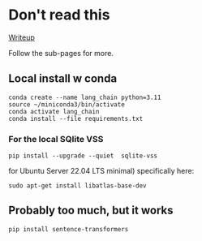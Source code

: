 # Don't read this


[Writeup](https://because-security.atlassian.net/wiki/spaces/LML/pages/73630269/LangChain+GPT-4+Embeddings+and+sqlite-vss+as+a+vector+db)

Follow the sub-pages for more. 

## Local install w conda

```
conda create --name lang_chain python=3.11 
source ~/miniconda3/bin/activate 
conda activate lang_chain
conda install --file requirements.txt
```

### For the local SQlite VSS

```
pip install --upgrade --quiet  sqlite-vss
```

for Ubuntu Server 22.04 LTS minimal) specifically here:

```
sudo apt-get install libatlas-base-dev
```

## Probably too much, but it works

```
pip install sentence-transformers  
```
